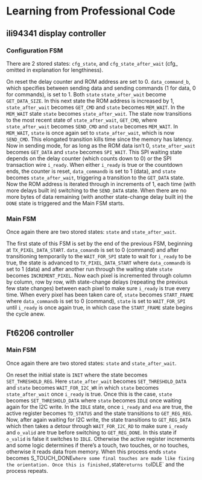 # Learning from Professional Code

## ili94341 display controller

### Configuration FSM

There are 2 stored states: `cfg_state`, and `cfg_state_after_wait` (cfg_ omitted in explanation for lengthiness).

On reset the delay counter and ROM address are set to 0. `data_command_b`, which specifies between sending data and sending commands (1 for data, 0 for commands), is set to 1. Both `state` `state_after_wait` become `GET_DATA_SIZE`. In this next state the ROM address is increased by 1, `state_after_wait` becomes `GET_CMD` and `state` becomes `MEM_WAIT`. In the `MEM_WAIT` state `state` becomes `state_after_wait`. The state now transitions to the most recent state of `state_after_wait`, `GET_CMD`, where `state_after_wait` becomes `SEND_CMD` and `state` becomes `MEM_WAIT`. In `MEM_WAIT`, `state` is once again set to `state_after_wait`, which is now `SEND_CMD`. This elongated transition kills time since the memory has latency. Now in sending mode, for as long as the ROM data isn’t 0, `state_after_wait` becomes `GET_DATA` and `state` becomes `SPI_WAIT`. This SPI waiting state depends on the delay counter (which counts down to 0) or the SPI transaction wire `i_ready`. When either `i_ready` is true or the countdown ends, the counter is reset, `data_commandb` is set to 1 (data), and `state` becomes `state_after_wait`, triggering a transition to the `GET_DATA` state. Now the ROM address is iterated through in increments of 1, each time (with more delays built in) switching to the `SEND_DATA` state. When there are no more bytes of data remaining (with another state-change delay built in) the `DONE` state is triggered and the Main FSM starts.

### Main FSM

Once again there are two stored states: `state` and `state_after_wait`.

The first state of this FSM is set by the end of the previous FSM, beginning at `TX_PIXEL_DATA_START`. `data_comandb` is set to 0 (command) and after transitioning temporarily to the `WAIT_FOR_SPI` state to wait for `i_ready` to be true, the state is advanced to `TX_PIXEL_DATA_START` where `data_commandb` is set to 1 (data) and after another run through the waiting state `state` becomes `INCREMENT_PIXEL`. Now each pixel is incremented through column by column, row by row, with state-change delays (repeating the previous few state changes) between each pixel to make sure `i_ready` is true every time. When every pixel has been taken care of, `state` becomes `START_FRAME` where `data_commandb` is set to 0 (command), `state` is set to `WAIT_FOR_SPI` until `i_ready` is once again true, in which case the `START_FRAME` state begins the cycle anew.

## Ft6206 controller

### Main FSM

Once again there are two stored states: `state` and `state_after_wait`.

On reset the initial state is `INIT` where the state becomes `SET_THRESHOLD_REG`. Here `state_after_wait` becomes `SET_THRESHOLD_DATA` and `state` becomes `WAIT_FOR_I2C_WR` in which `state` becomes `state_after_wait` once `i_ready` is true. Once this is the case, `state` becomes `SET_THRESHOLD_DATA` where `state` becomes `IDLE` once waiting again for the I2C write. In the `IDLE` state, once `i_ready` and `ena` are true, the active register becomes `TD_STATUS` and the state transitions to `GET_REG_REG`. Now, after again waiting for I2C write, the state transitions to `GET_REG_DATA` which then takes a detour through `WAIT_FOR_I2C_RD` to make sure `i_ready` and `o_valid` are true before switching to `GET_REG_DONE`. In this state if `o_valid` is false it switches to `IDLE`. Otherwise the active register increments and some logic determines if there’s a touch, two touches, or no touches, otherwise it reads data from memory. When this process ends `state` becomes S_TOUCH_DONE` where some final touches are made like fixing the orientation. Once this is finished, `state` returns to `IDLE` and the process repeats.
